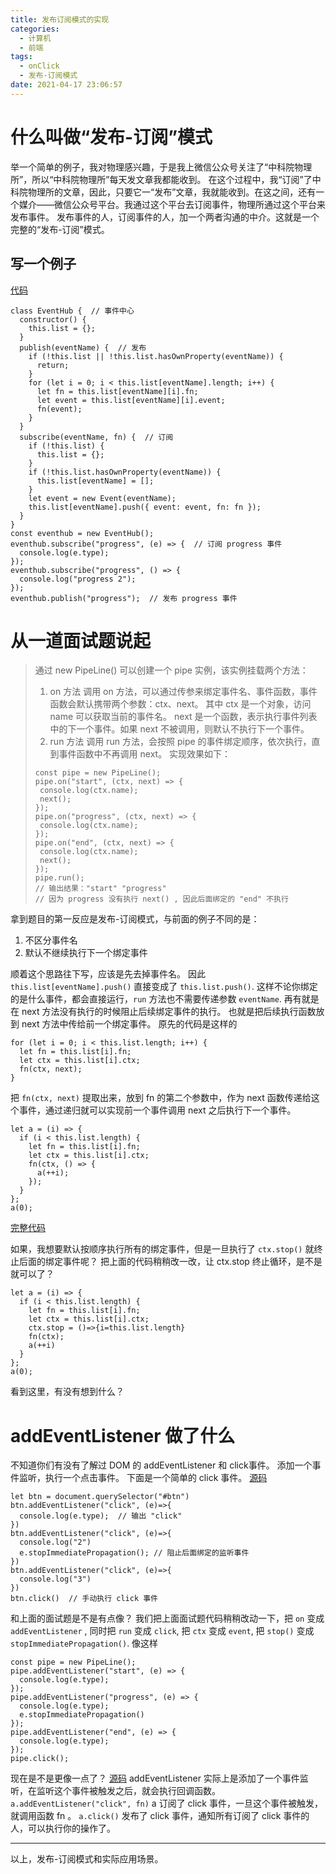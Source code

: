```yaml
---
title: 发布订阅模式的实现
categories:
  - 计算机
  - 前端
tags:
  - onClick
  - 发布-订阅模式
date: 2021-04-17 23:06:57
---
```


# 什么叫做“发布-订阅”模式
举一个简单的例子，我对物理感兴趣，于是我上微信公众号关注了“中科院物理所”，所以“中科院物理所”每天发文章我都能收到。
在这个过程中，我“订阅”了中科院物理所的文章，因此，只要它一“发布”文章，我就能收到。在这之间，还有一个媒介——微信公众号平台。我通过这个平台去订阅事件，物理所通过这个平台来发布事件。
发布事件的人，订阅事件的人，加一个两者沟通的中介。这就是一个完整的“发布-订阅”模式。

## 写一个例子
[代码](https://codesandbox.io/s/fabu-dingyue-74pyv)
```
class EventHub {  // 事件中心
  constructor() {
    this.list = {};
  }
  publish(eventName) {  // 发布
    if (!this.list || !this.list.hasOwnProperty(eventName)) {
      return;
    }
    for (let i = 0; i < this.list[eventName].length; i++) {
      let fn = this.list[eventName][i].fn;
      let event = this.list[eventName][i].event;
      fn(event);
    }
  }
  subscribe(eventName, fn) {  // 订阅
    if (!this.list) {
      this.list = {};
    }
    if (!this.list.hasOwnProperty(eventName)) {
      this.list[eventName] = [];
    }
    let event = new Event(eventName);
    this.list[eventName].push({ event: event, fn: fn });
  }
}
const eventhub = new EventHub();
eventhub.subscribe("progress", (e) => {  // 订阅 progress 事件
  console.log(e.type);
});
eventhub.subscribe("progress", () => {
  console.log("progress 2");
});
eventhub.publish("progress");  // 发布 progress 事件
```

# 从一道面试题说起
> 通过 new PipeLine() 可以创建一个 pipe 实例，该实例挂载两个方法：
> 1. on 方法
> 调用 on 方法，可以通过传参来绑定事件名、事件函数，事件函数会默认携带两个参数：ctx、next。
> 其中 ctx 是一个对象，访问 name 可以获取当前的事件名。
> next 是一个函数，表示执行事件列表中的下一个事件。如果 next 不被调用，则默认不执行下一个事件。
> 2. run 方法
> 调用 run 方法，会按照 pipe 的事件绑定顺序，依次执行，直到事件函数中不再调用 next。
> 实现效果如下：
> ```
> const pipe = new PipeLine();
> pipe.on("start", (ctx, next) => {
>  console.log(ctx.name);
>  next();
> });
> pipe.on("progress", (ctx, next) => {
>  console.log(ctx.name);
> });
> pipe.on("end", (ctx, next) => {
>  console.log(ctx.name);
>  next();
> });
> pipe.run();
> // 输出结果："start" "progress"
> // 因为 progress 没有执行 next() , 因此后面绑定的 "end" 不执行
> ```

拿到题目的第一反应是发布-订阅模式，与前面的例子不同的是：
1. 不区分事件名
2. 默认不继续执行下一个绑定事件

顺着这个思路往下写，应该是先去掉事件名。
因此 `this.list[eventName].push()` 直接变成了 `this.list.push()`.
这样不论你绑定的是什么事件，都会直接运行，`run` 方法也不需要传递参数 `eventName`.
再有就是在 next 方法没有执行的时候阻止后续绑定事件的执行。
也就是把后续执行函数放到 next 方法中传给前一个绑定事件。
原先的代码是这样的
```
for (let i = 0; i < this.list.length; i++) {
  let fn = this.list[i].fn;
  let ctx = this.list[i].ctx;
  fn(ctx, next);
}
```
把 `fn(ctx, next)` 提取出来，放到 fn 的第二个参数中，作为 next 函数传递给这个事件，通过递归就可以实现前一个事件调用 next 之后执行下一个事件。
```
let a = (i) => {
  if (i < this.list.length) {
    let fn = this.list[i].fn;
    let ctx = this.list[i].ctx;
    fn(ctx, () => {
      a(++i);
    });
  }
};
a(0);
```
[完整代码](https://codesandbox.io/s/class-pipelinemianshiti-5urhw?file=/src/index.js)

如果，我想要默认按顺序执行所有的绑定事件，但是一旦执行了 `ctx.stop()` 就终止后面的绑定事件呢？
把上面的代码稍稍改一改，让 ctx.stop 终止循环，是不是就可以了？
```
let a = (i) => {
  if (i < this.list.length) {
    let fn = this.list[i].fn;
    let ctx = this.list[i].ctx;
    ctx.stop = ()=>{i=this.list.length}
    fn(ctx);
    a(++i)
  }
};
a(0);
```
看到这里，有没有想到什么？

# addEventListener 做了什么
不知道你们有没有了解过 DOM 的 addEventListener 和 click事件。
添加一个事件监听，执行一个点击事件。
下面是一个简单的 click 事件。
[源码](https://jsbin.com/noqitor/4/edit?js,console,output)
```
let btn = document.querySelector("#btn")
btn.addEventListener("click", (e)=>{
  console.log(e.type);  // 输出 "click"
})
btn.addEventListener("click", (e)=>{
  console.log("2")
  e.stopImmediatePropagation(); // 阻止后面绑定的监听事件
})
btn.addEventListener("click", (e)=>{
  console.log("3")
})
btn.click()  // 手动执行 click 事件
```
和上面的面试题是不是有点像？
我们把上面面试题代码稍稍改动一下，把 `on` 变成 `addEventListener` , 同时把 `run` 变成 `click`, 把 `ctx` 变成 `event`, 把 `stop()` 变成 `stopImmediatePropagation()`.
像这样
```
const pipe = new PipeLine();
pipe.addEventListener("start", (e) => {
  console.log(e.type);
});
pipe.addEventListener("progress", (e) => {
  console.log(e.type);
  e.stopImmediatePropagation()
});
pipe.addEventListener("end", (e) => {
  console.log(e.type);
});
pipe.click();
```
现在是不是更像一点了？
[源码](https://codesandbox.io/s/monionclickdefabu-dingyue-8wmbp?file=/src/index.js)
addEventListener 实际上是添加了一个事件监听，在监听这个事件被触发之后，就会执行回调函数。
`a.addEventListener("click", fn)` a 订阅了 click 事件，一旦这个事件被触发，就调用函数 fn 。
`a.click()` 发布了 click 事件，通知所有订阅了 click 事件的人，可以执行你的操作了。

-------

以上，发布-订阅模式和实际应用场景。
